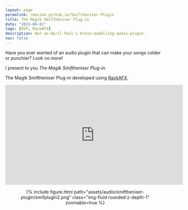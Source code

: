 ```yaml
---
layout: page
permalink: /maciek.github.io/Smiftheniser-Plugin
title: The Magik Smiftheniser Plug-in
date: "2015-04-01"
tags: [DSP, RackAFX]
description: Not-an-April-Fool's-brain-modelling-audio-plugin.
nav: false
---
```


Have you ever wanted of an audio plugin that can make your songs colder or punchier? Look no more!

I present to you <em>The Magik Smiftheniser Plug-in.</em>

The Magik Smiftheniser Plug-in developed using <a href="https://www.willpirkle.com/rackafx/">RackAFX</a>.

<center>
<iframe width="560" height="315" src="https://www.youtube.com/embed/miDvbmyl2mg" frameborder="0" allow="accelerometer; autoplay; encrypted-media; gyroscope; picture-in-picture" allowfullscreen></iframe>

<figure>
<div class="row mt-3">
    <div class="col-sm mt-3 mt-md-0">
        {% include figure.html path="assets/audio/smiftheniser-plugin/smifplugin2.png" class="img-fluid rounded z-depth-1" zoomable=true %}
    </div>
</div>
</figure>
</center>